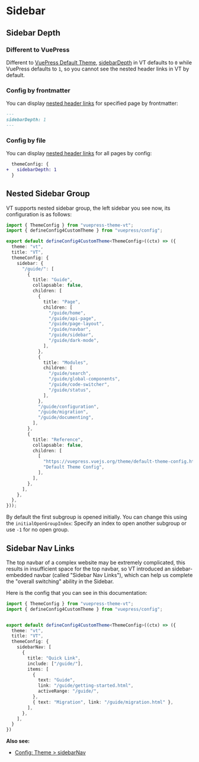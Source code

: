 # Sidebar

## Sidebar Depth

### Different to VuePress

Different to [VuePress Default Theme](https://vuepress.vuejs.org/theme/default-theme-config.html), [sidebarDepth](https://vuepress.vuejs.org/theme/default-theme-config.html#nested-header-links) in VT defaults to `0` while VuePress defaults to `1`, so you cannot see the nested header links in VT by default.

### Config by frontmatter

You can display [nested header links](https://vuepress.vuejs.org/theme/default-theme-config.html#nested-header-links) for specified page by frontmatter:

```md
---
sidebarDepth: 1
---
```

### Config by file

You can display [nested header links](https://vuepress.vuejs.org/theme/default-theme-config.html#nested-header-links) for all pages by config:

```diff
  themeConfig: {
+   sidebarDepth: 1
  }
```

## Nested Sidebar Group

VT supports nested sidebar group, the left sidebar you see now, its configuration is as follows:

```ts
import { ThemeConfig } from "vuepress-theme-vt";
import { defineConfig4CustomTheme } from "vuepress/config";

export default defineConfig4CustomTheme<ThemeConfig>((ctx) => ({
  theme: "vt",
  title: "VT",
  themeConfig: {
    sidebar: {
      "/guide/": [
        {
          title: "Guide",
          collapsable: false,
          children: [
            {
              title: "Page",
              children: [
                "/guide/home",
                "/guide/api-page",
                "/guide/page-layout",
                "/guide/navbar",
                "/guide/sidebar",
                "/guide/dark-mode",
              ],
            },
            {
              title: "Modules",
              children: [
                "/guide/search",
                "/guide/global-components",
                "/guide/code-switcher",
                "/guide/status",
              ],
            },
            "/guide/configuration",
            "/guide/migration",
            "/guide/documenting",
          ],
        },
        {
          title: "Reference",
          collapsable: false,
          children: [
            [
              "https://vuepress.vuejs.org/theme/default-theme-config.html",
              "Default Theme Config",
            ],
          ],
        },
      ],
    },
  },
}));
```

By default the first subgroup is opened initially. You can change this using the `initialOpenGroupIndex`: Specify an index to open another subgroup or use `-1` for no open group.


## Sidebar Nav Links <Badge text="0.15.0+"/>

The top navbar of a complex website may be extremely complicated, this results in insufficient space for the top navbar, so VT introduced an sidebar-embedded navbar (called "Sidebar Nav Links"), which can help us complete the "overall switching" ability in the Sidebar.

Here is the config that you can see in this documentation:

```ts
import { ThemeConfig } from "vuepress-theme-vt";
import { defineConfig4CustomTheme } from "vuepress/config";


export default defineConfig4CustomTheme<ThemeConfig>((ctx) => ({
  theme: "vt",
  title: "VT",
  themeConfig: {
    sidebarNav: [
      {
        title: "Quick Link",
        include: ["/guide/"],
        items: [
          {
            text: "Guide",
            link: "/guide/getting-started.html",
            activeRange: "/guide/",
          },
          { text: "Migration", link: "/guide/migration.html" },
        ],
      },
    ],
  }
})
```

**Also see:**

- [Config: Theme > sidebarNav](../api/config-theme.md#sidebarnav)



